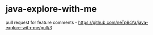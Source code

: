 # java-explore-with-me
pull request for feature comments - https://github.com/neTp9cYa/java-explore-with-me/pull/3
